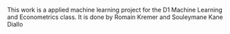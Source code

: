 This work is a applied machine learning project for the D1 Machine Learning and Econometrics class.
It is done by Romain Kremer and Souleymane Kane Diallo
